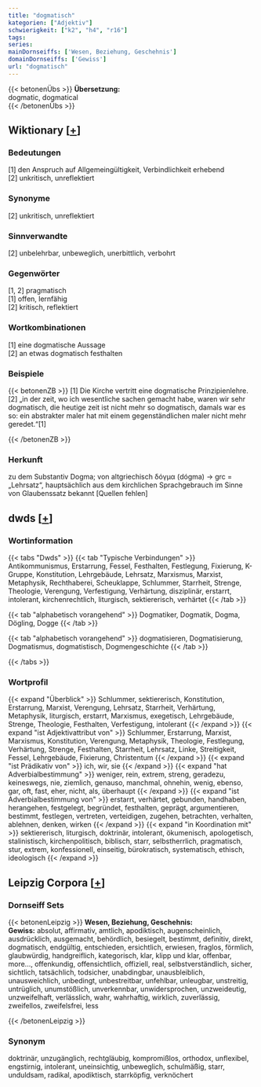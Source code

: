 ```yaml
---
title: "dogmatisch"
kategorien: ["Adjektiv"]
schwierigkeit: ["k2", "h4", "r16"]
tags:
series:
mainDornseiffs: ['Wesen, Beziehung, Geschehnis']
domainDornseiffs: ['Gewiss']
url: "dogmatisch"
---
```


{{< betonenÜbs >}}
**Übersetzung:**  
dogmatic, dogmatical  
{{< /betonenÜbs >}}

## Wiktionary [[+](https://de.wiktionary.org/wiki/dogmatisch)]

### Bedeutungen
[1] den Anspruch auf Allgemeingültigkeit, Verbindlichkeit erhebend  
[2] unkritisch, unreflektiert  

### Synonyme
[2] unkritisch, unreflektiert  

### Sinnverwandte
[2] unbelehrbar, unbeweglich, unerbittlich, verbohrt  

### Gegenwörter
[1, 2] pragmatisch  
[1] offen, lernfähig  
[2] kritisch, reflektiert  

### Wortkombinationen
[1] eine dogmatische Aussage  
[2] an etwas dogmatisch festhalten  

### Beispiele
{{< betonenZB >}}
[1] Die Kirche vertritt eine dogmatische Prinzipienlehre.  
[2] „in der zeit, wo ich wesentliche sachen gemacht habe, waren wir sehr dogmatisch, die heutige zeit ist nicht mehr so dogmatisch, damals war es so: ein abstrakter maler hat mit einem gegenständlichen maler nicht mehr geredet.“[1]  

{{< /betonenZB >}}
### Herkunft
zu dem Substantiv Dogma; von altgriechisch δόγμα (dógma) → grc = „Lehrsatz“, hauptsächlich aus dem kirchlichen Sprachgebrauch im Sinne von Glaubenssatz bekannt [Quellen fehlen]  



## dwds [[+](https://www.dwds.de/wb/dogmatisch)]

### Wortinformation
{{< tabs "Dwds" >}}
{{< tab "Typische Verbindungen" >}}
Antikommunismus, Erstarrung, Fessel, Festhalten, Festlegung, Fixierung, K-Gruppe, Konstitution, Lehrgebäude, Lehrsatz, Marxismus, Marxist, Metaphysik, Rechthaberei, Scheuklappe, Schlummer, Starrheit, Strenge, Theologie, Verengung, Verfestigung, Verhärtung, disziplinär, erstarrt, intolerant, kirchenrechtlich, liturgisch, sektiererisch, verhärtet
{{< /tab >}}

{{< tab "alphabetisch vorangehend" >}}
Dogmatiker, Dogmatik, Dogma, Dögling, Dogge
{{< /tab >}}

{{< tab "alphabetisch vorangehend" >}}
dogmatisieren, Dogmatisierung, Dogmatismus, dogmatistisch, Dogmengeschichte
{{< /tab >}}

{{< /tabs >}}

### Wortprofil
{{< expand "Überblick" >}} Schlummer, sektiererisch, Konstitution, Erstarrung, Marxist, Verengung, Lehrsatz, Starrheit, Verhärtung, Metaphysik, liturgisch, erstarrt, Marxismus, exegetisch, Lehrgebäude, Strenge, Theologie, Festhalten, Verfestigung, intolerant {{< /expand >}}
{{< expand "ist Adjektivattribut von" >}} Schlummer, Erstarrung, Marxist, Marxismus, Konstitution, Verengung, Metaphysik, Theologie, Festlegung, Verhärtung, Strenge, Festhalten, Starrheit, Lehrsatz, Linke, Streitigkeit, Fessel, Lehrgebäude, Fixierung, Christentum {{< /expand >}}
{{< expand "ist Prädikativ von" >}} ich, wir, sie {{< /expand >}}
{{< expand "hat Adverbialbestimmung" >}} weniger, rein, extrem, streng, geradezu, keineswegs, nie, ziemlich, genauso, manchmal, ohnehin, wenig, ebenso, gar, oft, fast, eher, nicht, als, überhaupt {{< /expand >}}
{{< expand "ist Adverbialbestimmung von" >}} erstarrt, verhärtet, gebunden, handhaben, herangehen, festgelegt, begründet, festhalten, geprägt, argumentieren, bestimmt, festlegen, vertreten, verteidigen, zugehen, betrachten, verhalten, ablehnen, denken, wirken {{< /expand >}}
{{< expand "in Koordination mit" >}} sektiererisch, liturgisch, doktrinär, intolerant, ökumenisch, apologetisch, stalinistisch, kirchenpolitisch, biblisch, starr, selbstherrlich, pragmatisch, stur, extrem, konfessionell, einseitig, bürokratisch, systematisch, ethisch, ideologisch {{< /expand >}}

## Leipzig Corpora [[+](https://corpora.uni-leipzig.de/en/res?word=dogmatisch&corpusId=deu_newscrawl-public_2018)]

### Dornseiff Sets
{{< betonenLeipzig >}}
**Wesen, Beziehung, Geschehnis:**  
**Gewiss:** absolut, affirmativ, amtlich, apodiktisch, augenscheinlich, ausdrücklich, ausgemacht, behördlich, besiegelt, bestimmt, definitiv, direkt, dogmatisch, endgültig, entschieden, ersichtlich, erwiesen, fraglos, förmlich, glaubwürdig, handgreiflich, kategorisch, klar, klipp und klar, offenbar, more..., offenkundig, offensichtlich, offiziell, real, selbstverständlich, sicher, sichtlich, tatsächlich, todsicher, unabdingbar, unausbleiblich, unausweichlich, unbedingt, unbestreitbar, unfehlbar, unleugbar, unstreitig, untrüglich, unumstößlich, unverkennbar, unwidersprochen, unzweideutig, unzweifelhaft, verlässlich, wahr, wahrhaftig, wirklich, zuverlässig, zweifellos, zweifelsfrei, less  

{{< /betonenLeipzig >}}

### Synonym
doktrinär, unzugänglich, rechtgläubig, kompromißlos, orthodox, unflexibel, engstirnig, intolerant, uneinsichtig, unbeweglich, schulmäßig, starr, unduldsam, radikal, apodiktisch, starrköpfig, verknöchert

